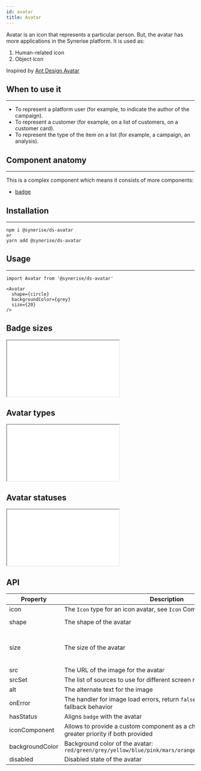 ```yaml
---
id: avatar
title: Avatar
---
```


Avatar is an icon that represents a particular person. But, the avatar has more applications in the Synerise platform.
It is used as:

1. Human-related icon
1. Object icon

Inspired by [Ant Design Avatar](https://ant.design/components/avatar/)

## When to use it

---

- To represent a platform user (for example, to indicate the author of the campaign).
- To represent a customer (for example, on a list of customers, on a customer card).
- To represent the type of the item on a list (for example, a campaign, an analysis).

## Component anatomy

---

This is a complex component which means it consists of more components:

- [badge](/docs/components/badge/)

## Installation

---

```
npm i @synerise/ds-avatar
or
yarn add @synerise/ds-avatar
```

## Usage

---

```
import Avatar from '@synerise/ds-avatar'

<Avatar
  shape={circle}
  backgroundColor={grey}
  size={20}
/>

```

## Badge sizes

<iframe src="/storybook-static/iframe.html?id=components-avatar--sizes"></iframe>

## Avatar types

<iframe src="/storybook-static/iframe.html?id=components-avatar--types"></iframe>

## Avatar statuses

<iframe src="/storybook-static/iframe.html?id=components-avatar--statuses"></iframe>

## API

| Property        | Description                                                                                           | Type                                       | Default   |
| --------------- | ----------------------------------------------------------------------------------------------------- | ------------------------------------------ | --------- |
| icon            | The `Icon` type for an icon avatar, see `Icon` Component                                              | string                                     | -         |
| shape           | The shape of the avatar                                                                               | `circle` \ `square`                        | `circle`  |
| size            | The size of the avatar                                                                                | number \ string: `large` `small` `default` | `default` |
| src             | The URL of the image for the avatar                                                                   | string                                     | -         |
| srcSet          | The list of sources to use for different screen resolutions                                           | string                                     | -         |
| alt             | The alternate text for the image                                                                      | string                                     | -         |
| onError         | The handler for image load errors, return `false` to prevent a default fallback behavior              | () => boolean                              | -         |
| hasStatus       | Aligns `badge` with the avatar                                                                        | boolean                                    | `false`   |
| iconComponent   | Allows to provide a custom component as a child. The prop icon has greater priority if both provided  | ReactNode                                  |           |
| backgroundColor | Background color of the avatar: `red/green/grey/yellow/blue/pink/mars/orange/fern/cyan/purple/violet` | string                                     |           |
| disabled        | Disabled state of the avatar                                                                          | boolean                                    | `false`   |
